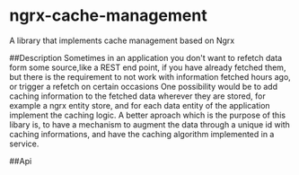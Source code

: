 # ngrx-cache-management
A library that implements cache management based on Ngrx

##Description
Sometimes in an application you don't want to refetch data form some source,like a REST end point, if you have already fetched them, but there is the requirement
to not work with information fetched hours ago, or trigger a refetch on certain occasions 
One possibility would be to add caching information to the fetched data wherever they are stored, for example a ngrx entity store, and for each data entity of the
application implement the caching logic.
A better aproach which is the purpose of this libary is, to have a mechanism to augment the data through a unique id with caching informations, and have the
caching algorithm implemented in a service.

##Api
